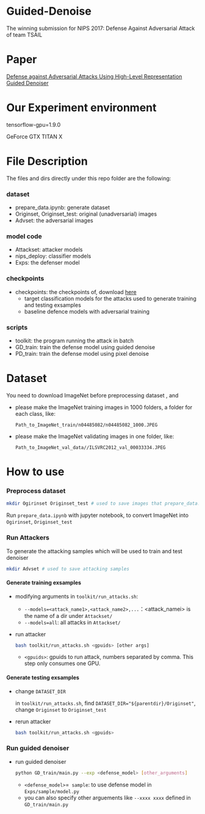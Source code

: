 # Guided-Denoise

The winning submission for NIPS 2017: Defense Against Adversarial Attack of team TSAIL

# Paper 

[Defense against Adversarial Attacks Using High-Level Representation Guided Denoiser](https://arxiv.org/abs/1712.02976)

# Our Experiment environment

tensorflow-gpu=1.9.0

GeForce GTX TITAN X

# File Description

The files and dirs directly under this repo folder are the following:

### dataset

- prepare_data.ipynb: generate dataset
- Originset, Originset_test: original (unadversarial) images
- Advset: the adversarial images

### model code

- Attackset: attacker models
- nips_deploy: classifier models
- Exps: the defenser model

### checkpoints

- checkpoints: the checkpoints of, download [here](https://pan.baidu.com/s/1kVzP9nL)
  - target classification models for the attacks used to generate training and testing exsamples
  - baseline defence models with adversarial training

### scripts

- toolkit: the program running the attack in batch
- GD_train: train the defense model using guided denoise
- PD_train: train the defense model using pixel denoise

# Dataset

You need to download ImageNet before preprocessing dataset , and 

* please make the ImageNet training images in 1000 folders, a folder for each class, like:

  `Path_to_ImageNet_train/n04485082/n04485082_1000.JPEG`

* please make the ImageNet validating images in one folder, like:

  `Path_to_ImageNet_val_data//ILSVRC2012_val_00033334.JPEG	`

# How to use

### Preprocess dataset

<!--we do this on gpuserver9:/home/haoyu/project/lab_project_handin2019/Guided-Denoise-->

<!--Path_to_ImageNet_train='/raid/tianyu/adv_train/imagenet_data/train'-->

<!--Path_to_ImageNet_val_data='/mfs/you/Imagenet/val_data/'-->

```bash
mkdir Ogirinset Originset_test # used to save images that prepare_data.ipynb will use 
```

Run `prepare_data.ipynb` with jupyter notebook, to convert ImageNet into `Ogirinset`, `Originset_test`

### Run Attackers

<!--we do this on gpuserver3:/home/haoyu/project/Guided-Denoise-->

To generate the attacking samples which will be used to train and test denoiser

```bash
mkdir Advset # used to save attacking samples
```

#### Generate training exsamples

- modifying arguments in `toolkit/run_attacks.sh`:

  - `--models=<attack_name1>,<attack_name2>,...`：<attack_namei> is the name of a dir under `Attackset/`
  - `--models=all`: all attacks in `Attackset/`

- run attacker

  ```bash
  bash toolkit/run_attacks.sh <gpuids> [other args]
  ```

  - `<gpuids>`: gpuids to run attack, numbers separated by comma. This step only consumes one GPU.

#### Generate testing exsamples

- change `DATASET_DIR`

  in `toolkit/run_attacks.sh`, find  `DATASET_DIR="${parentdir}/Originset"`,  change `Originset` to `Originset_test`

- rerun attacker

  ```bash
  bash toolkit/run_attacks.sh <gpuids>
  ```

### Run guided denoiser

- run  guided denoiser

  ```bash
  python GD_train/main.py --exp <defense_model> [other_arguments]
  ```

  - `<defense_model>`=` sample`: to use defense model in  `Exps/sample/model.py`
  - you can also specify other arguements like `--xxxx xxxx` defined in  `GD_train/main.py`

